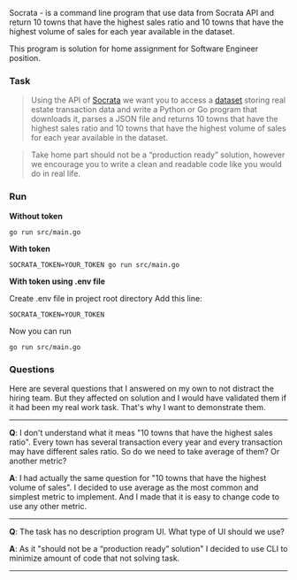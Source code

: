 Socrata - is a command line program that use data from Socrata API and return
10 towns that have the highest sales ratio
and 10 towns that have the highest volume of sales
for each year available in the dataset.

This program is solution for home assignment for Software Engineer position.

### Task
> Using the API of [Socrata](https://dev.socrata.com/foundry/data.ct.gov/5mzw-sjtu) 
we want you to access a [dataset](https://data.ct.gov/resource/5mzw-sjtu.json) 
storing real estate transaction data 
and write a Python or Go program that downloads it, parses a JSON file 
and returns 
10 towns that have the highest sales ratio 
and 10 towns that have the highest volume of sales 
for each year available in the dataset.

> Take home part should not be a “production ready” solution, 
however we encourage you to write a clean and readable code like you would do in real life.

### Run 
**Without token**
```
go run src/main.go
```

**With token**
```
SOCRATA_TOKEN=YOUR_TOKEN go run src/main.go
```

**With token using .env file**

Create .env file in project root directory
Add this line:
```
SOCRATA_TOKEN=YOUR_TOKEN
```
Now you can run
```
go run src/main.go
```

### Questions
Here are several questions that I answered on my own to not distract the hiring team.
But they affected on solution and I would have validated them if it had been my real work task. 
That's why I want to demonstrate them.

---

**Q**: I don't understand what it meas "10 towns that have the highest sales ratio". Every town has several transaction every year and every transaction may have different sales ratio. So do we need to take average of them? Or another metric?

**A**: I had actually the same question for "10 towns that have the highest volume of sales".
I decided to use average as the most common and simplest metric to implement. 
And I made that it is easy to change code to use any other metric. 

---

**Q**: The task has no description program UI. What type of UI should we use?

**A**: As it "should not be a “production ready” solution" I decided to use CLI to minimize amount of code that not solving task. 

---
